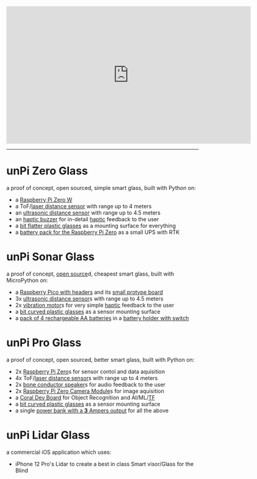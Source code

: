 <iframe src="https://player.vimeo.com/video/502333479" width="640" height="360" frameborder="0" allow="autoplay; fullscreen; picture-in-picture" allowfullscreen></iframe>

----

# unPi Zero Glass
a proof of concept, open sourced, simple smart glass, built with Python on:
- a [Raspberry Pi Zero W](https://www.raspberrypi.org/products/raspberry-pi-zero-w/)
- a ToF/[laser distance sensor](https://shop.pimoroni.com/products/vl53l1x-breakout) with range up to 4 meters
- an [ultrasonic distance sensor](https://shop.pimoroni.com/products/ultrasonic-distance-sensor-breakout) with range up to 4.5 meters
- an [haptic buzzer](https://shop.pimoroni.com/products/drv2605l-linear-actuator-haptic-breakout) for in-detail [haptic](https://en.wikipedia.org/wiki/Haptic_technology) feedback to the user
- a [bit flatter plastic glasses](https://www.amazon.de/gp/product/B00KM0QLCY/) as a mounting surface for everything
- a [battery pack for the Raspberry Pi Zero](https://www.tindie.com/products/pisugar/pisugar2-battery-for-raspberry-pi-zero/) as a small UPS with RTK

# unPi Sonar Glass
a proof of concept, [open source](https://github.com/unPi-ro/sonar.glass)d, cheapest smart glass, built with MicroPython on:
- a [Raspberry Pico with headers](https://shop.pimoroni.com/products/raspberry-pi-pico?variant=32402092326995) and its [small protype board](https://shop.pimoroni.com/products/pico-proto)
- 3x [ultrasonic distance sensor](https://shop.4tronix.co.uk/collections/sensors/products/hc-sr04p-low-voltage-ultrasonic-distance-sensor)s with range up to 4.5 meters
- 2x [vibration motor](https://shop.pimoroni.com/products/vibration-motor-11-6x4-6x4-8mm)s for very simple [haptic](https://en.wikipedia.org/wiki/Haptic_technology) feedback to the user
- a [bit curved plastic glasses](https://www.amazon.de/gp/product/B0865YXFWH/) as a sensor mounting surface
- a [pack of 4 rechargeable AA batteries](https://www.amazon.de/-/en/Varta-rechargeable-battery-ready-silver-green/dp/B007FD5WIU/) in a [battery holder with switch](https://shop.pimoroni.com/products/4-x-aa-battery-holder-with-on-off-switch)

# unPi Pro Glass
a proof of concept, open sourced, better smart glass, built with Python on:
- 2x [Raspberry Pi Zero](https://www.raspberrypi.org/products/raspberry-pi-zero/)s for sensor contol and data aquisition
- 4x ToF/[laser distance sensor](https://shop.pimoroni.com/products/vl53l1x-breakout)s with range up to 4 meters
- 2x [bone conductor speaker](https://shop.pimoroni.com/products/adafruit-bone-conductor-transducer-with-wires-8-ohm-1-watt)s for audio feedback to the user
- 2x [Raspberry Pi Zero Camera Module](https://shop.pimoroni.com/products/raspberry-pi-zero-camera-module?variant=37751082058)s for image aquisition
- a [Coral Dev Board](https://coral.ai/products/dev-board/) for Object Recognition and AI/ML/[TF](https://www.tensorflow.org/lite)
- a [bit curved plastic glasses](https://www.amazon.de/gp/product/B0865YXFWH/) as a sensor mounting surface
- a single [power bank with a **3** Ampers output](https://www.amazon.de/-/en/PowerCore-Essential-External-Delivery-Compatible-dp-B08LG2X98F/dp/B08LG2X98F/) for all the above

# unPi Lidar Glass
a commercial iOS application which uses:
- iPhone 12 Pro's Lidar to create a best in class Smart visor/Glass for the Blind
